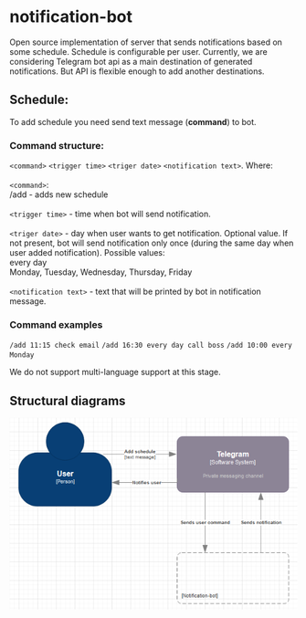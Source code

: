 # notification-bot

Open source implementation of server that sends notifications based on some schedule. Schedule is configurable per user.
Currently, we are considering Telegram bot api as a main destination of generated notifications. But API is flexible
enough to add another destinations.

## Schedule:

To add schedule you need send text message (**command**) to bot.

### Command structure:

`<command>` `<trigger time>` `<triger date>` `<notification text>`. Where:<br/>
<br/>
`<command>`:<br/>
/add - adds new schedule
<br/>
<br/>
`<trigger time>` - time when bot will send notification.</br><br/>
`<triger date>` - day when user wants to get notification. Optional value. If not present, bot will send notification
only once (during the same day when user added notification). Possible values:<br/>
every day</br>
Monday, Tuesday, Wednesday, Thursday, Friday</br><br/>
`<notification text>` - text that will be printed by bot in notification message.

### Command examples

`/add 11:15 check email`
`/add 16:30 every day call boss`
`/add 10:00 every Monday`

We do not support multi-language support at this stage.

## Structural diagrams

![Structural diagram](img/c4-scructural-diagram.png)